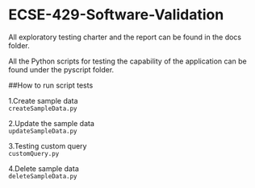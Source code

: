 # ECSE-429-Software-Validation

All exploratory testing charter and the report can be found in the docs folder.

All the Python scripts for testing the capability of the application can be found under the pyscript folder.

##How to run script tests

1.Create sample data <br />
`createSampleData.py` 

2.Update the sample data <br />
`updateSampleData.py` 
 
3.Testing custom query <br />
`customQuery.py` 

4.Delete sample data <br />
`deleteSampleData.py` 
